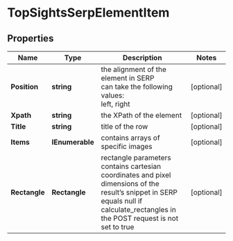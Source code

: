 # TopSightsSerpElementItem


## Properties

| Name | Type | Description | Notes |
|------------ | ------------- | ------------- | -------------|
**Position** | **string** | the alignment of the element in SERP<br>can take the following values:<br>left, right |[optional]|
**Xpath** | **string** | the XPath of the element |[optional]|
**Title** | **string** | title of the row |[optional]|
**Items** | **IEnumerable<TopSightsElement>** | contains arrays of specific images |[optional]|
**Rectangle** | **Rectangle** | rectangle parameters<br>contains cartesian coordinates and pixel dimensions of the result’s snippet in SERP<br>equals null if calculate_rectangles in the POST request is not set to true |[optional]|